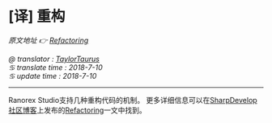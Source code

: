 # [译] 重构

*原文地址 👉 [Refactoring][0]*

*@ translator : [TaylorTaurus](https://github.com/taylortaurus)*    
*♋ translate time : 2018-7-10*    
*♋ update time : 2018-7-10*  

---  

Ranorex Studio支持几种重构代码的机制。 更多详细信息可以在[SharpDevelop社区博客][1]上发布的[Refactoring][2]一文中找到。

[0]: https://www.ranorex.com/help/latest/ranorex-studio-expert/ranorex-studio-ide/refactoring/
[1]: http://community.sharpdevelop.net/blogs
[2]: http://community.sharpdevelop.net/blogs/mattward/articles/FeatureTourRefactoring.aspx